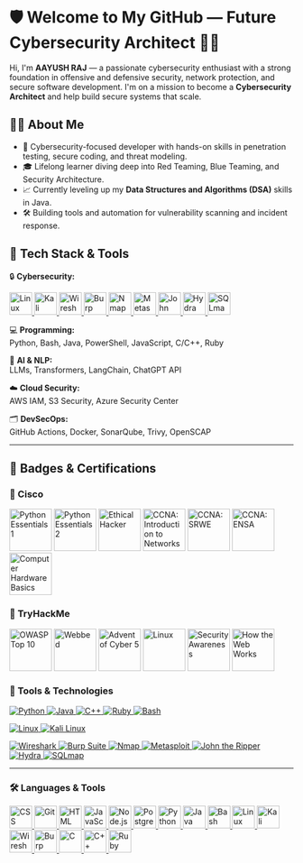# 🛡️ Welcome to My GitHub — Future Cybersecurity Architect 👨‍💻

Hi, I'm **AAYUSH RAJ** — a passionate cybersecurity enthusiast with a strong foundation in offensive and defensive security, network protection, and secure software development. I'm on a mission to become a **Cybersecurity Architect** and help build secure systems that scale.

## 👨‍💻 About Me
- 🔐 Cybersecurity-focused developer with hands-on skills in penetration testing, secure coding, and threat modeling.
- 🎓 Lifelong learner diving deep into Red Teaming, Blue Teaming, and Security Architecture.
- 📈 Currently leveling up my **Data Structures and Algorithms (DSA)** skills in Java.
- 🛠️ Building tools and automation for vulnerability scanning and incident response.

## 🧰 Tech Stack & Tools

🔒 **Cybersecurity:**  
<p align="left">
  <!-- Linux -->
  <a href="https://www.linux.org/" title="Linux">
    <img src="https://cdn.jsdelivr.net/gh/devicons/devicon/icons/linux/linux-original.svg" width="40" alt="Linux"/>
  </a>

  <!-- Kali Linux -->
  <a href="https://www.kali.org/" title="Kali Linux">
    <img src="https://upload.wikimedia.org/wikipedia/commons/2/2b/Kali-dragon-icon.svg" width="40" alt="Kali Linux"/>
  </a>

  <!-- Wireshark -->
  <a href="https://www.wireshark.org/" title="Wireshark">
    <img src="https://www.wireshark.org/_astro/wireshark-logo-big.CkRjSOaC_2eT4Ah.png" width="40" alt="Wireshark"/>
  </a>

  <!-- Burp Suite -->
  <a href="https://portswigger.net/burp" title="Burp Suite">
    <img src="https://avatars.githubusercontent.com/u/8943532?s=200&v=4" width="40" alt="Burp Suite"/>
  </a>
    <!-- Nmap -->
  <a href="https://nmap.org/" title="Nmap">
    <img src="https://nmap.org/images/sitelogo-2x.png" width="40" alt="Nmap"/>
  </a>

  <!-- Metasploit -->
  <a href="https://www.metasploit.com/" title="Metasploit">
    <img src="https://upload.wikimedia.org/wikipedia/commons/4/4c/Metasploit_logo.svg" width="40" alt="Metasploit"/>
  </a>

  <!-- John the Ripper -->
  <a href="https://www.openwall.com/john/" title="John the Ripper">
    <img src="https://www.openwall.com/john/tshirt1.png" width="40" alt="John the Ripper"/>
  </a>

  <!-- Hydra -->
  <a href="https://github.com/vanhauser-thc/thc-hydra" title="Hydra">
    <img src="https://raw.githubusercontent.com/vanhauser-thc/thc-hydra/master/doc/hydra.png" width="40" alt="Hydra"/>
  </a>

  <!-- SQLmap -->
  <a href="https://sqlmap.org/" title="SQLmap">
    <img src="https://sqlmap.org/images/logo.png" width="40" alt="SQLmap"/>
  </a>
</p>

💻 **Programming:**  
Python, Bash, Java, PowerShell, JavaScript, C/C++, Ruby

🧠 **AI & NLP:**  
LLMs, Transformers, LangChain, ChatGPT API

☁️ **Cloud Security:**  
AWS IAM, S3 Security, Azure Security Center

🗂️ **DevSecOps:**  
GitHub Actions, Docker, SonarQube, Trivy, OpenSCAP

---

## 🏅 Badges & Certifications

<h3>🏅 Cisco </h3>
<p align="left">
  <img src="https://images.credly.com/size/680x680/images/19e742ef-13be-4d26-87ed-ac8f5fd0643c/image.png" alt="Python Essentials 1" width="75"/>
  <img src="https://images.credly.com/size/680x680/images/3f802526-7274-4230-91ab-f6d1a35340e6/image.png" alt="Python Essentials 2" width="75"/>
  <img src="https://images.credly.com/size/680x680/images/242902b5-f527-42ad-865e-977c9e1b5b58/image.png" alt="Ethical Hacker" width="75"/>
  <img src="https://images.credly.com/size/680x680/images/70d71df5-f3dc-4380-9b9d-f22513a70417/CCNAITN__1_.png" alt="CCNA: Introduction to Networks" width="75"/>
  <img src="https://images.credly.com/size/680x680/images/f4ccdba9-dd65-4349-baad-8f05df116443/CCNASRWE__1_.png" alt="CCNA: SRWE" width="75"/>
  <img src="https://images.credly.com/size/680x680/images/0a6d331e-8abf-4272-a949-33f754569a76/CCNAENSA__1_.png" alt="CCNA: ENSA" width="75"/>
  <img src="https://images.credly.com/size/680x680/images/68c0b94d-f6ac-40b1-a0e0-921439eb092e/image.png" alt="Computer Hardware Basics" width="75"/>
</p>
<h3>🏅 TryHackMe </h3>
<p align="left">
  <img src="https://assets.tryhackme.com/img/badges/owasptop10.svg" alt="OWASP Top 10" width="75"/>
  <img src="https://assets.tryhackme.com/img/badges/webbed.svg" alt="Webbed" width="75"/>
  <img src="https://assets.tryhackme.com/img/badges/aoc5.svg" alt="Advent of Cyber 5" width="75"/>
  <img src="https://assets.tryhackme.com/img/badges/linux.svg" alt="Linux" width="75"/>
  <img src="https://assets.tryhackme.com/img/badges/securityawareness.svg" alt="Security Awareness" width="75"/>
  <img src="https://assets.tryhackme.com/img/badges/howthewebworks.svg" alt="How the Web Works" width="75"/>
</p>

<h3>🔧 Tools & Technologies</h3>

<!-- Programming Languages -->
<p align="left">
  <a href="https://www.python.org" title="Python">
    <img src="https://img.shields.io/badge/Python-3776AB?style=for-the-badge&logo=python&logoColor=white" alt="Python"/>
  </a>
  <a href="https://www.java.com" title="Java">
    <img src="https://img.shields.io/badge/Java-ED8B00?style=for-the-badge&logo=openjdk&logoColor=white" alt="Java"/>
  </a>
  <a href="https://isocpp.org/" title="C++">
    <img src="https://img.shields.io/badge/C++-00599C?style=for-the-badge&logo=c%2b%2b&logoColor=white" alt="C++"/>
  </a>
  <a href="https://www.ruby-lang.org/" title="Ruby">
    <img src="https://img.shields.io/badge/Ruby-CC342D?style=for-the-badge&logo=ruby&logoColor=white" alt="Ruby"/>
  </a>
  <a href="https://www.gnu.org/software/bash/" title="Bash">
    <img src="https://img.shields.io/badge/Bash-121011?style=for-the-badge&logo=gnubash&logoColor=white" alt="Bash"/>
  </a>
</p>

<!-- Operating Systems -->
<p align="left">
  <a href="https://www.linux.org/" title="Linux">
    <img src="https://img.shields.io/badge/Linux-FCC624?style=for-the-badge&logo=linux&logoColor=black" alt="Linux"/>
  </a>
  <a href="https://www.kali.org/" title="Kali Linux">
    <img src="https://img.shields.io/badge/Kali_Linux-557C94?style=for-the-badge&logo=kalilinux&logoColor=white" alt="Kali Linux"/>
  </a>
</p>

<!-- Security Tools -->
<p align="left">
  <a href="https://www.wireshark.org/" title="Wireshark">
    <img src="https://img.shields.io/badge/Wireshark-1679A7?style=for-the-badge&logo=wireshark&logoColor=white" alt="Wireshark"/>
  </a>
  <a href="https://portswigger.net/burp" title="Burp Suite">
    <img src="https://img.shields.io/badge/Burp_Suite-FF3300?style=for-the-badge&logo=burpsuite&logoColor=white" alt="Burp Suite"/>
  </a>
  <a href="https://nmap.org/" title="Nmap">
    <img src="https://img.shields.io/badge/Nmap-5F7FFF?style=for-the-badge&logo=nmap&logoColor=white" alt="Nmap"/>
  </a>
  <a href="https://www.metasploit.com/" title="Metasploit">
    <img src="https://img.shields.io/badge/Metasploit-000000?style=for-the-badge&logo=metasploit&logoColor=white" alt="Metasploit"/>
  </a>
  <a href="https://www.openwall.com/john/" title="John the Ripper">
    <img src="https://img.shields.io/badge/John_The_Ripper-FF6F61?style=for-the-badge&logoColor=white" alt="John the Ripper"/>
  </a>
  <a href="https://github.com/vanhauser-thc/thc-hydra" title="Hydra">
    <img src="https://img.shields.io/badge/Hydra-4B8BBE?style=for-the-badge&logoColor=white" alt="Hydra"/>
  </a>
  <a href="https://sqlmap.org/" title="SQLmap">
    <img src="https://img.shields.io/badge/SQLmap-FC0A0A?style=for-the-badge&logoColor=white" alt="SQLmap"/>
  </a>
</p>

---------------------------------------------------------------------------------------------------------------------------------------------------------------------------

<h3>🛠️ Languages & Tools</h3>

<p align="left">
  <!-- CSS -->
  <a href="https://developer.mozilla.org/en-US/docs/Web/CSS" title="CSS">
    <img src="https://cdn.jsdelivr.net/gh/devicons/devicon/icons/css3/css3-original.svg" width="40" alt="CSS"/>
  </a>

  <!-- Git -->
  <a href="https://git-scm.com/" title="Git">
    <img src="https://cdn.jsdelivr.net/gh/devicons/devicon/icons/git/git-original.svg" width="40" alt="Git"/>
  </a>

  <!-- HTML -->
  <a href="https://developer.mozilla.org/en-US/docs/Web/HTML" title="HTML">
    <img src="https://cdn.jsdelivr.net/gh/devicons/devicon/icons/html5/html5-original.svg" width="40" alt="HTML"/>
  </a>

  <!-- JavaScript -->
  <a href="https://developer.mozilla.org/en-US/docs/Web/JavaScript" title="JavaScript">
    <img src="https://cdn.jsdelivr.net/gh/devicons/devicon/icons/javascript/javascript-original.svg" width="40" alt="JavaScript"/>
  </a>

  <!-- Node.js -->
  <a href="https://nodejs.org/" title="Node.js">
    <img src="https://cdn.jsdelivr.net/gh/devicons/devicon/icons/nodejs/nodejs-original.svg" width="40" alt="Node.js"/>
  </a>

  <!-- PostgreSQL -->
  <a href="https://www.postgresql.org/" title="PostgreSQL">
    <img src="https://cdn.jsdelivr.net/gh/devicons/devicon/icons/postgresql/postgresql-original.svg" width="40" alt="PostgreSQL"/>
  </a>

  <!-- Python -->
  <a href="https://www.python.org/" title="Python">
    <img src="https://cdn.jsdelivr.net/gh/devicons/devicon/icons/python/python-original.svg" width="40" alt="Python"/>
  </a>

  <!-- Java -->
  <a href="https://www.java.com/" title="Java">
    <img src="https://cdn.jsdelivr.net/gh/devicons/devicon/icons/java/java-original.svg" width="40" alt="Java"/>
  </a>

  <!-- Bash -->
  <a href="https://www.gnu.org/software/bash/" title="Bash">
    <img src="https://cdn.jsdelivr.net/gh/devicons/devicon/icons/bash/bash-original.svg" width="40" alt="Bash"/>
  </a>

  <!-- Linux -->
  <a href="https://www.linux.org/" title="Linux">
    <img src="https://cdn.jsdelivr.net/gh/devicons/devicon/icons/linux/linux-original.svg" width="40" alt="Linux"/>
  </a>

  <!-- Kali Linux -->
  <a href="https://www.kali.org/" title="Kali Linux">
    <img src="https://upload.wikimedia.org/wikipedia/commons/2/2b/Kali-dragon-icon.svg" width="40" alt="Kali Linux"/>
  </a>

  <!-- Wireshark -->
  <a href="https://www.wireshark.org/" title="Wireshark">
    <img src="https://upload.wikimedia.org/wikipedia/commons/e/e4/Wireshark_icon.svg" width="40" alt="Wireshark"/>
  </a>

  <!-- Burp Suite -->
  <a href="https://portswigger.net/burp" title="Burp Suite">
    <img src="https://avatars.githubusercontent.com/u/8943532?s=200&v=4" width="40" alt="Burp Suite"/>
  </a>

  <!-- C -->
  <a href="https://en.wikipedia.org/wiki/C_(programming_language)" title="C">
    <img src="https://cdn.jsdelivr.net/gh/devicons/devicon/icons/c/c-original.svg" width="40" alt="C"/>
  </a>

  <!-- C++ -->
  <a href="https://isocpp.org/" title="C++">
    <img src="https://cdn.jsdelivr.net/gh/devicons/devicon/icons/cplusplus/cplusplus-original.svg" width="40" alt="C++"/>
  </a>

  <!-- Ruby -->
  <a href="https://www.ruby-lang.org/" title="Ruby">
    <img src="https://cdn.jsdelivr.net/gh/devicons/devicon/icons/ruby/ruby-original.svg" width="40" alt="Ruby"/>
  </a>
</p>

